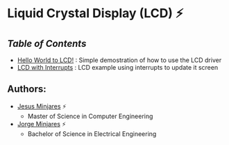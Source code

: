 # **Liquid Crystal Display (LCD) :zap:**

## ***Table of Contents***
* [Hello World to LCD!](https://github.com/jminjares4/MSP432-Example-Codes/tree/main/) : Simple demostration of how to use the LCD driver
* [LCD with Interrupts](https://github.com/jminjares4/MSP432-Example-Codes/tree/main/) : LCD example using interrupts to update it screen
## **Authors:**
  - [Jesus Minjares](https://github.com/jminjares4) :zap:
    - Master of Science in Computer Engineering
  - [Jorge Minjares](https://github.com/JorgeMinjares) :zap:
    - Bachelor of Science in Electrical Engineering